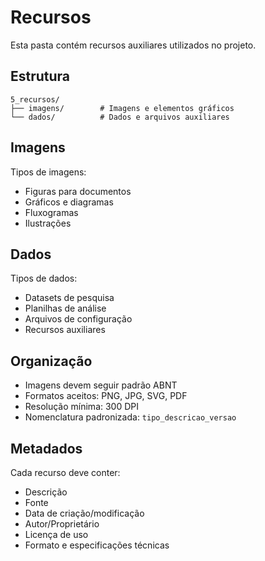 # Recursos

Esta pasta contém recursos auxiliares utilizados no projeto.

## Estrutura

```
5_recursos/
├── imagens/        # Imagens e elementos gráficos
└── dados/          # Dados e arquivos auxiliares
```

## Imagens
Tipos de imagens:
- Figuras para documentos
- Gráficos e diagramas
- Fluxogramas
- Ilustrações

## Dados
Tipos de dados:
- Datasets de pesquisa
- Planilhas de análise
- Arquivos de configuração
- Recursos auxiliares

## Organização
- Imagens devem seguir padrão ABNT
- Formatos aceitos: PNG, JPG, SVG, PDF
- Resolução mínima: 300 DPI
- Nomenclatura padronizada: `tipo_descricao_versao`

## Metadados
Cada recurso deve conter:
- Descrição
- Fonte
- Data de criação/modificação
- Autor/Proprietário
- Licença de uso
- Formato e especificações técnicas 